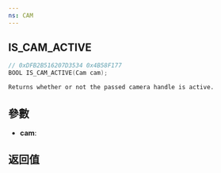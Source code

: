```yaml
---
ns: CAM
---
```

## IS_CAM_ACTIVE

```c
// 0xDFB2B516207D3534 0x4B58F177
BOOL IS_CAM_ACTIVE(Cam cam);
```

```
Returns whether or not the passed camera handle is active.  
```

## 參數
* **cam**: 

## 返回值
